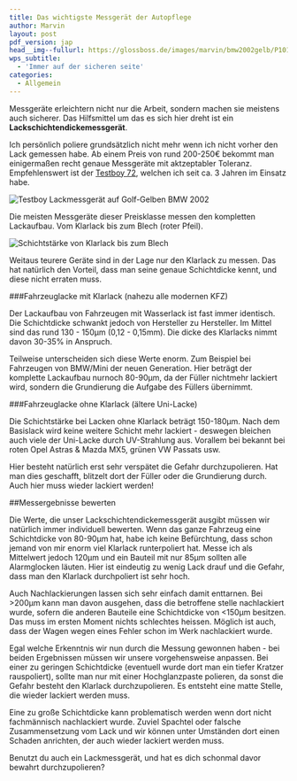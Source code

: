 ```yaml
---
title: Das wichtigste Messgerät der Autopflege
author: Marvin
layout: post
pdf_version: jap
head__img--fullurl: https://glossboss.de/images/marvin/bmw2002gelb/P1010270.JPG
wps_subtitle:
  - 'Immer auf der sicheren seite'
categories:
  - Allgemein
---
```

Messgeräte erleichtern nicht nur die Arbeit, sondern machen sie meistens auch sicherer. Das Hilfsmittel um das es sich hier dreht ist ein **Lackschichtendickemessgerät**. 

Ich persönlich poliere grundsätzlich nicht mehr wenn ich nicht vorher den Lack gemessen habe. Ab einem Preis von rund 200-250€ bekommt man einigermaßen recht genaue Messgeräte mit aktzeptabler Toleranz. Empfehlenswert ist der [Testboy 72](http://amzn.to/1w8KDSq), welchen ich seit ca. 3 Jahren im Einsatz habe.

![Testboy Lackmessgerät auf Golf-Gelben BMW 2002](http://autopflege-mieth.de/work_/bmw2002gelb/P1010270.JPG)

Die meisten Messgeräte dieser Preisklasse messen den kompletten Lackaufbau. Vom Klarlack bis zum Blech (roter Pfeil).

![Schichtstärke von Klarlack bis zum Blech](https://glossboss.de/images/marvin/lackmessen/lackschicht_messen.png)

Weitaus teurere Geräte sind in der Lage nur den Klarlack zu messen. Das hat natürlich den Vorteil, dass man seine genaue Schichtdicke kennt, und diese nicht erraten muss.

###Fahrzeuglacke mit Klarlack (nahezu alle modernen KFZ)

Der Lackaufbau von Fahrzeugen mit Wasserlack ist fast immer identisch. Die Schichtdicke schwankt jedoch von Hersteller zu Hersteller. Im Mittel sind das rund 130 - 150µm (0,12 - 0,15mm). Die dicke des Klarlacks nimmt davon 30-35% in Anspruch. 

Teilweise unterscheiden sich diese Werte enorm. Zum Beispiel bei Fahrzeugen von BMW/Mini der neuen Generation. Hier beträgt der komplette Lackaufbau nurnoch 80-90µm, da der Füller nichtmehr lackiert wird, sondern die Grundierung die Aufgabe des Füllers übernimmt.

###Fahrzeuglacke ohne Klarlack (ältere Uni-Lacke)

Die Schichtstärke bei Lacken ohne Klarlack beträgt 150-180µm. Nach dem Basislack wird keine weitere Schicht mehr lackiert - deswegen bleichen auch viele der Uni-Lacke durch UV-Strahlung aus. Vorallem bei bekannt bei roten Opel Astras & Mazda MX5, grünen VW Passats usw.

Hier besteht natürlich erst sehr verspätet die Gefahr durchzupolieren. Hat man dies geschafft, blitzelt dort der Füller oder die Grundierung durch. Auch hier muss wieder lackiert werden!

##Messergebnisse bewerten

Die Werte, die unser Lackschichtendickemessgerät ausgibt müssen wir natürlich immer individuell bewerten. Wenn das ganze Fahrzeug eine Schichtdicke von 80-90µm hat, habe ich keine Befürchtung, dass schon jemand von mir enorm viel Klarlack runterpoliert hat. Messe ich als Mittelwert jedoch 120µm und ein Bauteil mit nur 85µm sollten alle Alarmglocken läuten. Hier ist eindeutig zu wenig Lack drauf und die Gefahr, dass man den Klarlack durchpoliert ist sehr hoch.

Auch Nachlackierungen lassen sich sehr einfach damit enttarnen. Bei >200µm kann man davon ausgehen, dass die betroffene stelle nachlackiert wurde, sofern die anderen Bauteile eine Schichtdicke von <150µm besitzen. Das muss im ersten Moment nichts schlechtes heissen. Möglich ist auch, dass der Wagen wegen eines Fehler schon im Werk nachlackiert wurde.

Egal welche Erkenntnis wir nun durch die Messung gewonnen haben - bei beiden Ergebnissen müssen wir unsere vorgehensweise anpassen.
Bei einer zu geringen Schichtdicke (eventuell wurde dort man ein tiefer Kratzer rauspoliert), sollte man nur mit einer Hochglanzpaste polieren, da sonst die Gefahr besteht den Klarlack durchzupolieren. Es entsteht eine matte Stelle, die wieder lackiert werden muss.

Eine zu große Schichtdicke kann problematisch werden wenn dort nicht fachmännisch nachlackiert wurde. Zuviel Spachtel oder falsche Zusammensetzung vom Lack und wir können unter Umständen dort einen Schaden anrichten, der auch wieder lackiert werden muss. 

Benutzt du auch ein Lackmessgerät, und hat es dich schonmal davor bewahrt durchzupolieren?